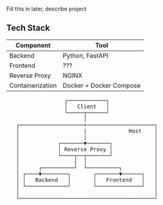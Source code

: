 

Fill this in later, describe project

## Tech Stack

| **Component**      | **Tool**                |
| ------------------ | ----------------------- |
| Backend            | Python, FastAPI         |
| Frontend           | ???                |
| Reverse Proxy      | NGINX                   |
| Containerization   | Docker + Docker Compose |



<pre>
                  ┌────────────┐
                  │   Client   │
                  └─────┬──────┘
                        │
   ┌────────────────────+─────────────────────┐
   │                    |             Host    │
   │                    |                     │
   │            ┌───────▼───────┐             │
   │            │ Reverse Proxy │             │
   │            └────┬──┬───────┘             │
   │                 │  │                     │
   │      ┌──────────┘  └──────────┐          │
   │ ┌────▼────────┐       ┌───────▼──────┐   │
   │ │   Backend   │       │   Frontend   │   │
   │ └─────────────┘       └──────────────┘   │
   │                                          │
   └──────────────────────────────────────────┘ 
</pre>





